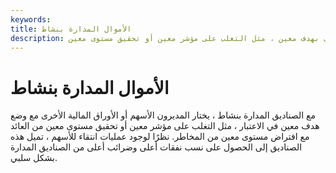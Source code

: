 ```yaml
---
keywords: 
title: الأموال المدارة بنشاط
description: من خلال الصناديق المدارة بنشاط ، يختار المديرون الأسهم أو الأوراق المالية الأخرى بهدف معين ، مثل التغلب على مؤشر معين أو تحقيق مستوى معين
---
```


# الأموال المدارة بنشاط
مع الصناديق المدارة بنشاط ، يختار المديرون الأسهم أو الأوراق المالية الأخرى مع وضع هدف معين في الاعتبار ، مثل التغلب على مؤشر معين أو تحقيق مستوى معين من العائد مع افتراض مستوى معين من المخاطر. نظرًا لوجود عمليات انتقاء للأسهم ، تميل هذه الصناديق إلى الحصول على نسب نفقات أعلى وضرائب أعلى من الصناديق المدارة بشكل سلبي.

